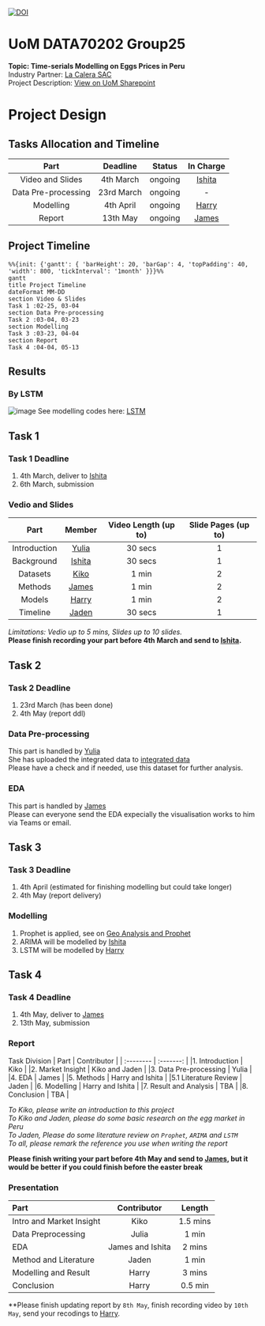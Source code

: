 [![DOI](https://zenodo.org/badge/DOI/10.5281/zenodo.15387796.svg)](https://doi.org/10.5281/zenodo.15387796)
# UoM DATA70202 Group25  
**Topic: Time-serials Modelling on Eggs Prices in Peru**  
Industry Partner: [La Calera SAC](https://www.lacalera.pe/)  
Project Description: [View on UoM Sharepoint](https://livemanchesterac-my.sharepoint.com/:w:/r/personal/yuhang_xie-3_postgrad_manchester_ac_uk/_layouts/15/doc2.aspx?sourcedoc=%7B7DFA38D0-850F-434C-AD4E-BDFD996C9306%7D&file=P25%20La%20Calera%20SAC.docx&action=default&mobileredirect=true&DefaultItemOpen=1&web=1)

# Project Design  
## Tasks Allocation and Timeline  
| Part   | Deadline | Status | In Charge |
| :--------: | :-------:  | :-------: | :-------: |
| Video and Slides |   4th March   | ongoing | [Ishita](mailto:ishita.satija@postgrad.manchester.ac.uk) |
| Data Pre-processing |   23rd March   |  ongoing  | - |
| Modelling |  4th April   |  ongoing  | [Harry](mailto:yuhang.xie-3@postgrad.manchester.ac.uk) |
| Report |   13th May   |  ongoing  | [James](mailto:james.askew-3@postgrad.manchester.ac.uk) |

## Project Timeline
```mermaid
%%{init: {'gantt': { 'barHeight': 20, 'barGap': 4, 'topPadding': 40, 'width': 800, 'tickInterval': '1month' }}}%%
gantt
title Project Timeline
dateFormat MM-DD
section Video & Slides
Task 1 :02-25, 03-04
section Data Pre-processing
Task 2 :03-04, 03-23
section Modelling
Task 3 :03-23, 04-04
section Report
Task 4 :04-04, 05-13
```

## Results
### By LSTM
![image](https://github.com/user-attachments/assets/facbb108-4946-4bda-9ac9-a2d74646cd84)
See modelling codes here: [LSTM](https://github.com/gggaiii/UoM_DATA70202_Group25/blob/main/models/LSTM_Modelling.py)


## Task 1
### Task 1 Deadline
1. 4th March, deliver to [Ishita](mailto:ishita.satija@postgrad.manchester.ac.uk)
2. 6th March, submission

### Vedio and Slides
| Part | Member | Video Length (up to) | Slide Pages (up to) |
| :--------: | :-------:  | :-------: | :-------: |
| Introduction | [Yulia](mailto:hanxi.yu@postgrad.manchester.ac.uk) | 30 secs | 1 |
| Background | [Ishita](mailto:ishita.satija@postgrad.manchester.ac.uk) | 30 secs | 1 |
| Datasets | [Kiko](mailto:yi.gao-5@postgrad.manchester.ac.uk) | 1 min | 2 |
| Methods | [James](mailto:james.askew-3@postgrad.manchester.ac.uk) | 1 min | 2 |
| Models | [Harry](mailto:yuhang.xie-3@postgrad.manchester.ac.uk) | 1 min | 2 |
| Timeline | [Jaden](mailto:jiajun.tian@postgrad.manchester.ac.uk) | 30 secs | 1 |

*Limitations: Vedio up to 5 mins, Slides up to 10 slides.*  
**Please finish recording your part before 4th March and send to [Ishita](mailto:ishita.satija@postgrad.manchester.ac.uk).**


## Task 2
### Task 2 Deadline
1. 23rd March (has been done)
2. 4th May (report ddl)

### Data Pre-processing  
This part is handled by [Yulia](mailto:hanxi.yu@postgrad.manchester.ac.uk)  
She has uploaded the integrated data to [integrated data](https://github.com/gggaiii/UoM_DATA70202_Group25/blob/main/Data%20Preprocessing.ipynb)  
Please have a check and if needed, use this dataset for further analysis.  

### EDA
This part is handled by [James](mailto:james.askew-3@postgrad.manchester.ac.uk)  
Please can everyone send the EDA expecially the visualisation works to him via Teams or email.  

## Task 3
### Task 3 Deadline
1. 4th April (estimated for finishing modelling but could take longer)
2. 4th May (report delivery)

### Modelling
1. Prophet is applied, see on [Geo Analysis and Prophet](https://github.com/gggaiii/UoM_DATA70202_Group25/blob/main/Geo_EDA_and_Prophet_Model.ipynb)
2. ARIMA will be modelled by [Ishita](mailto:ishita.satija@postgrad.manchester.ac.uk)
3. LSTM will be modelled by [Harry](mailto:yuhang.xie-3@postgrad.manchester.ac.uk)  

## Task 4
### Task 4 Deadline
1. 4th May, deliver to [James](mailto:james.askew-3@postgrad.manchester.ac.uk)
2. 13th May, submission

### Report
Task Division
|  Part  |  Contributor  |
| :-------- | :-------:  |
|1. Introduction |  Kiko  |
|2. Market Insight |  Kiko and Jaden  |
|3. Data Pre-processing | Yulia |
|4. EDA  |  James  |
|5. Methods |  Harry and Ishita  |
|5.1 Literature Review  |  Jaden  |
|6. Modelling |  Harry and Ishita  |
|7. Result and Analysis |  TBA  |
|8. Conclusion |  TBA  |

*To Kiko, please write an introduction to this project*  
*To Kiko and Jaden, please do some basic research on the egg market in Peru*  
*To Jaden, Please do some literature review on `Prophet`, `ARIMA` and `LSTM`*  
*To all, please remark the reference you use when writing the report*    

**Please finish writing your part before 4th May and send to [James](mailto:james.askew-3@postgrad.manchester.ac.uk), but it would be better if you could finish before the easter break**

### Presentation
| Part | Contributor | Length |
| :---- | :----: | :----: |
| Intro and Market Insight | Kiko | 1.5 mins |
| Data Preprocessing | Julia | 1 min |
| EDA | James and Ishita | 2 mins |
| Method and Literature | Jaden | 1 min |
| Modelling and Result | Harry | 3 mins |
| Conclusion | Harry | 0.5 min |

**Please finish updating report by `8th May`, finish recording video by `10th May`, send your recodings to [Harry](mailto:yuhang.xie-3@postgrad.manchester.ac.uk).





